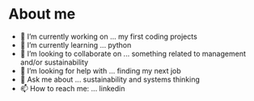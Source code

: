 # About me

- 🔭 I’m currently working on ... my first coding projects
- 🌱 I’m currently learning ... python
- 👯 I’m looking to collaborate on ... something related to management and/or sustainability
- 🤔 I’m looking for help with ... finding my next job
- 💬 Ask me about ... sustainability and systems thinking
- 📫 How to reach me: ... linkedin
